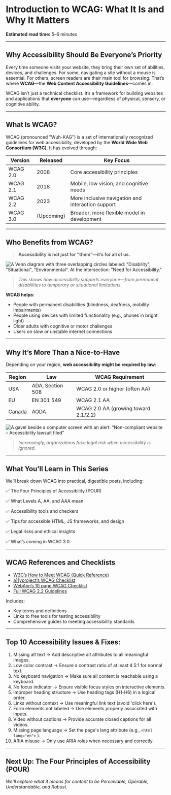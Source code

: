 
<!--
title: Introduction to WCAG - What It Is and Why It Matters
description: Learn what WCAG is, why web accessibility matters, and how it impacts users, laws, and inclusive design practices. Start building accessible websites today.
keywords: what is wcag, web accessibility introduction, wcag 2.2 explained, accessibility guidelines website, digital inclusion, wcag vs ada, accessible design principles, website accessibility laws
date: 2025-05-29
series: Making the Web Accessible for All
image: intorduction-to-wcag.png
imageAlt:Dark blue text on yellow background saying, Introduction to WCAG, What it is and Why it Matters
status: published
-->

# **Introduction to WCAG: What It Is and Why It Matters**

**Estimated read time:** 5–6 minutes

---

## **Why Accessibility Should Be Everyone’s Priority**

Every time someone visits your website, they bring their own set of abilities, devices, and challenges. For some, navigating a site without a mouse is essential. For others, screen readers are their main tool for browsing. That’s where **WCAG**—the **Web Content Accessibility Guidelines**—comes in.

WCAG isn’t just a technical checklist. It’s a framework for building websites and applications that **everyone** can use—regardless of physical, sensory, or cognitive ability.

---

## **What Is WCAG?**

WCAG (pronounced "Wuh-KAG") is a set of internationally recognized guidelines for web accessibility, developed by the **World Wide Web Consortium (W3C)**. It has evolved through:

| Version  | Released   | Key Focus                                         |
| -------- | ---------- | ------------------------------------------------- |
| WCAG 2.0 | 2008       | Core accessibility principles                     |
| WCAG 2.1 | 2018       | Mobile, low vision, and cognitive needs           |
| WCAG 2.2 | 2023       | More inclusive navigation and interaction support |
| WCAG 3.0 | (Upcoming) | Broader, more flexible model in development       |

---

## **Who Benefits from WCAG?**

> **Accessibility is not just for “them”—it’s for all of us.**

![A Venn diagram with three overlapping circles labeled: "Disability", "Situational", "Environmental". At the intersection: "Need for Accessibility."](/assets/images/venn-diagram-accessibility.png)
> *This shows how accessibility supports everyone—from permanent disabilities to temporary or situational limitations.*

**WCAG helps:**

* People with permanent disabilities (blindness, deafness, mobility impairments)
* People using devices with limited functionality (e.g., phones in bright light)
* Older adults with cognitive or motor challenges
* Users on slow or unstable internet connections

---

## **Why It’s More Than a Nice-to-Have**

Depending on your region, **web accessibility might be required by law**:

| Region | Law              | WCAG Requirement                     |
| ------ | ---------------- | ------------------------------------ |
| USA    | ADA, Section 508 | WCAG 2.0 or higher (often AA)        |
| EU     | EN 301 549       | WCAG 2.1 AA                          |
| Canada | AODA             | WCAG 2.0 AA (growing toward 2.1/2.2) |

![A gavel beside a computer screen with an alert: “Non-compliant website – Accessibility lawsuit filed”](/assets/images/gavel-warning.jpg)
> *Increasingly, organizations face legal risk when accessibility is ignored.*

---

## **What You’ll Learn in This Series**

We’ll break down WCAG into practical, digestible posts, including:

✅ The Four Principles of Accessibility (POUR)

✅ What Levels A, AA, and AAA mean

✅ Accessibility tools and checkers

✅ Tips for accessible HTML, JS frameworks, and design

✅ Legal risks and ethical insights

✅ What’s coming in WCAG 3.0

---

## **WCAG References and Checklists**

* [W3C’s How to Meet WCAG (Quick Reference)](https://www.w3.org/WAI/WCAG22/quickref/)
* [a11yproject’s WCAG Checklist](https://www.a11yproject.com/checklist/)
* [WebAim’s 10 page WCAG Checklist](https://webaim.org/standards/wcag/WCAG2Checklist.pdf)
* [Full WCAG 2.2 Guidelines](https://www.w3.org/TR/WCAG22/)

Includes:

* Key terms and definitions
* Links to free tools for testing accessibility
* Comprehensive guides to meeting accessibility standards

---

## **Top 10 Accessibility Issues & Fixes:**

1. Missing alt text -> Add descriptive alt attributes to all meaningful images.
2. Low color contrast -> Ensure a contrast ratio of at least 4.5:1 for normal text.
3. No keyboard navigation -> Make sure all content is reachable using a keyboard.
4. No focus indicator -> Ensure visible focus styles on interactive elements.
5. Improper heading structure -> Use heading tags (H1-H6) in a logical order.
6. Links without context -> Use meaningful link text (avoid 'click here').
7. Form elements not labeled -> Use elements properly associated with inputs.
8. Video without captions -> Provide accurate closed captions for all videos.
9. Missing page language -> Set the page's lang attribute (e.g., `<html lang="en">` ).
10. ARIA misuse -> Only use ARIA roles when necessary and correctly.

---

## **Next Up: The Four Principles of Accessibility (POUR)**

*We’ll explore what it means for content to be Perceivable, Operable, Understandable, and Robust.*
